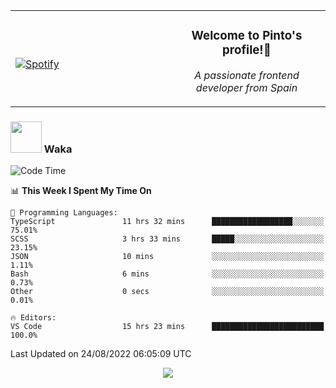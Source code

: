 <table width="100%" align="center"> 
  <tr>
  <td width="50%">
      
&nbsp; <br> [![Spotify](https://novatorem-zeta-rust.vercel.app/api/spotify)](https://open.spotify.com/user/novatorem-zeta-rust)

  </td>
  <td width="50%">
    <h3 align="center">Welcome to Pinto's profile!👋</h3>
    <p align="center"><em>A passionate frontend developer from Spain</em></p>
  </td>
  </table>

### <img src="https://media.giphy.com/media/VgCDAzcKvsR6OM0uWg/giphy.gif" width="50"> Waka

  <!--START_SECTION:waka-->
![Code Time](http://img.shields.io/badge/Code%20Time-778%20hrs%2041%20mins-blue)

📊 **This Week I Spent My Time On** 

```text
💬 Programming Languages: 
TypeScript               11 hrs 32 mins      ██████████████████░░░░░░░   75.01% 
SCSS                     3 hrs 33 mins       █████░░░░░░░░░░░░░░░░░░░░   23.15% 
JSON                     10 mins             ░░░░░░░░░░░░░░░░░░░░░░░░░   1.11% 
Bash                     6 mins              ░░░░░░░░░░░░░░░░░░░░░░░░░   0.73% 
Other                    0 secs              ░░░░░░░░░░░░░░░░░░░░░░░░░   0.01%

🔥 Editors: 
VS Code                  15 hrs 23 mins      █████████████████████████   100.0%

```


 Last Updated on 24/08/2022 06:05:09 UTC
<!--END_SECTION:waka-->

<div align="center">
<img src="https://github-readme-stats-gilt-tau.vercel.app/api/top-langs/?username=pinto-hub&layout=compact&theme=dracula" />
</div>

